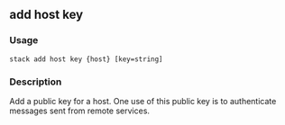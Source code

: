 ## add host key

### Usage

`stack add host key {host} [key=string]`

### Description

Add a public key for a host. One use of this public key is to 
	authenticate messages sent from remote services.


